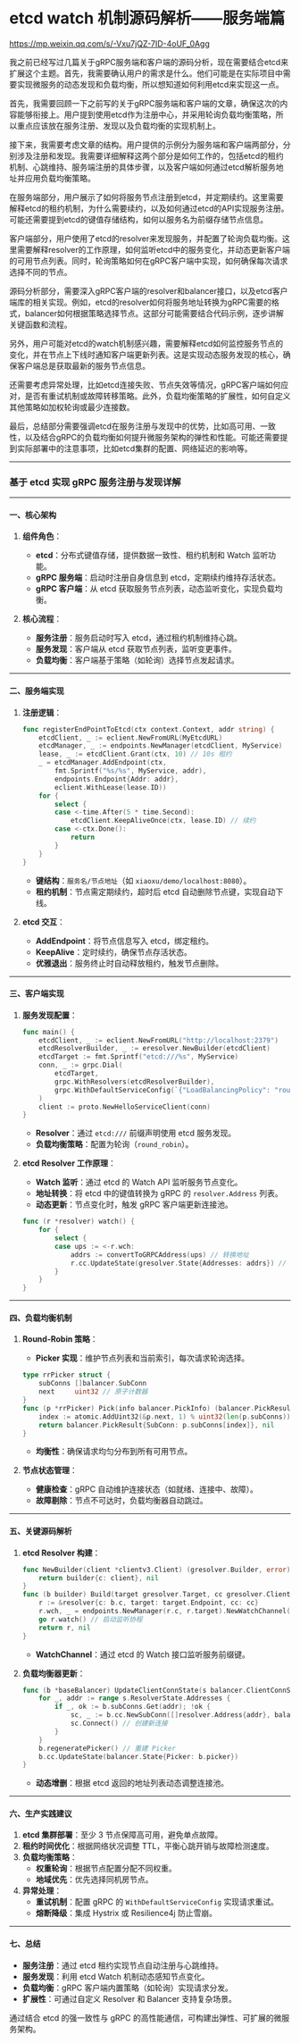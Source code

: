 # etcd watch 机制源码解析——服务端篇

https://mp.weixin.qq.com/s/-Vxu7jQZ-7ID-4oUF_0Agg

我之前已经写过几篇关于gRPC服务端和客户端的源码分析，现在需要结合etcd来扩展这个主题。首先，我需要确认用户的需求是什么。他们可能是在实际项目中需要实现微服务的动态发现和负载均衡，所以想知道如何利用etcd来实现这一点。

首先，我需要回顾一下之前写的关于gRPC服务端和客户端的文章，确保这次的内容能够衔接上。用户提到使用etcd作为注册中心，并采用轮询负载均衡策略，所以重点应该放在服务注册、发现以及负载均衡的实现机制上。

接下来，我需要考虑文章的结构。用户提供的示例分为服务端和客户端两部分，分别涉及注册和发现。我需要详细解释这两个部分是如何工作的，包括etcd的租约机制、心跳维持、服务端注册的具体步骤，以及客户端如何通过etcd解析服务地址并应用负载均衡策略。

在服务端部分，用户展示了如何将服务节点注册到etcd，并定期续约。这里需要解释etcd的租约机制，为什么需要续约，以及如何通过etcd的API实现服务注册。可能还需要提到etcd的键值存储结构，如何以服务名为前缀存储节点信息。

客户端部分，用户使用了etcd的resolver来发现服务，并配置了轮询负载均衡。这里需要解释resolver的工作原理，如何监听etcd中的服务变化，并动态更新客户端的可用节点列表。同时，轮询策略如何在gRPC客户端中实现，如何确保每次请求选择不同的节点。

源码分析部分，需要深入gRPC客户端的resolver和balancer接口，以及etcd客户端库的相关实现。例如，etcd的resolver如何将服务地址转换为gRPC需要的格式，balancer如何根据策略选择节点。这部分可能需要结合代码示例，逐步讲解关键函数和流程。

另外，用户可能对etcd的watch机制感兴趣，需要解释etcd如何监控服务节点的变化，并在节点上下线时通知客户端更新列表。这是实现动态服务发现的核心，确保客户端总是获取最新的服务节点信息。

还需要考虑异常处理，比如etcd连接失败、节点失效等情况，gRPC客户端如何应对，是否有重试机制或故障转移策略。此外，负载均衡策略的扩展性，如何自定义其他策略如加权轮询或最少连接数。

最后，总结部分需要强调etcd在服务注册与发现中的优势，比如高可用、一致性，以及结合gRPC的负载均衡如何提升微服务架构的弹性和性能。可能还需要提到实际部署中的注意事项，比如etcd集群的配置、网络延迟的影响等。

---

### 基于 etcd 实现 gRPC 服务注册与发现详解

---

#### **一、核心架构**

1. **组件角色**：

   - **etcd**：分布式键值存储，提供数据一致性、租约机制和 Watch 监听功能。
   - **gRPC 服务端**：启动时注册自身信息到 etcd，定期续约维持存活状态。
   - **gRPC 客户端**：从 etcd 获取服务节点列表，动态监听变化，实现负载均衡。

2. **核心流程**：
   - **服务注册**：服务启动时写入 etcd，通过租约机制维持心跳。
   - **服务发现**：客户端从 etcd 获取节点列表，监听变更事件。
   - **负载均衡**：客户端基于策略（如轮询）选择节点发起请求。

---

#### **二、服务端实现**

1. **注册逻辑**：

   ```go
   func registerEndPointToEtcd(ctx context.Context, addr string) {
       etcdClient, _ := eclient.NewFromURL(MyEtcdURL)
       etcdManager, _ := endpoints.NewManager(etcdClient, MyService)
       lease, _ := etcdClient.Grant(ctx, 10) // 10s 租约
       _ = etcdManager.AddEndpoint(ctx,
           fmt.Sprintf("%s/%s", MyService, addr),
           endpoints.Endpoint{Addr: addr},
           eclient.WithLease(lease.ID))
       for {
           select {
           case <-time.After(5 * time.Second):
               etcdClient.KeepAliveOnce(ctx, lease.ID) // 续约
           case <-ctx.Done():
               return
           }
       }
   }
   ```

   - **键结构**：`服务名/节点地址`（如 `xiaoxu/demo/localhost:8080`）。
   - **租约机制**：节点需定期续约，超时后 etcd 自动删除节点键，实现自动下线。

2. **etcd 交互**：
   - **AddEndpoint**：将节点信息写入 etcd，绑定租约。
   - **KeepAlive**：定时续约，确保节点存活状态。
   - **优雅退出**：服务终止时自动释放租约，触发节点删除。

---

#### **三、客户端实现**

1. **服务发现配置**：

   ```go
   func main() {
       etcdClient, _ := eclient.NewFromURL("http://localhost:2379")
       etcdResolverBuilder, _ := eresolver.NewBuilder(etcdClient)
       etcdTarget := fmt.Sprintf("etcd:///%s", MyService)
       conn, _ := grpc.Dial(
           etcdTarget,
           grpc.WithResolvers(etcdResolverBuilder),
           grpc.WithDefaultServiceConfig(`{"LoadBalancingPolicy": "round_robin"}`),
       )
       client := proto.NewHelloServiceClient(conn)
   }
   ```

   - **Resolver**：通过 `etcd:///` 前缀声明使用 etcd 服务发现。
   - **负载均衡策略**：配置为轮询（`round_robin`）。

2. **etcd Resolver 工作原理**：

   - **Watch 监听**：通过 etcd 的 Watch API 监听服务节点变化。
   - **地址转换**：将 etcd 中的键值转换为 gRPC 的 `resolver.Address` 列表。
   - **动态更新**：节点变化时，触发 gRPC 客户端更新连接池。

   ```go
   func (r *resolver) watch() {
       for {
           select {
           case ups := <-r.wch:
               addrs := convertToGRPCAddress(ups) // 转换地址
               r.cc.UpdateState(gresolver.State{Addresses: addrs}) // 更新客户端
           }
       }
   }
   ```

---

#### **四、负载均衡机制**

1. **Round-Robin 策略**：

   - **Picker 实现**：维护节点列表和当前索引，每次请求轮询选择。

   ```go
   type rrPicker struct {
       subConns []balancer.SubConn
       next     uint32 // 原子计数器
   }
   func (p *rrPicker) Pick(info balancer.PickInfo) (balancer.PickResult, error) {
       index := atomic.AddUint32(&p.next, 1) % uint32(len(p.subConns))
       return balancer.PickResult{SubConn: p.subConns[index]}, nil
   }
   ```

   - **均衡性**：确保请求均匀分布到所有可用节点。

2. **节点状态管理**：
   - **健康检查**：gRPC 自动维护连接状态（如就绪、连接中、故障）。
   - **故障剔除**：节点不可达时，负载均衡器自动跳过。

---

#### **五、关键源码解析**

1. **etcd Resolver 构建**：

   ```go
   func NewBuilder(client *clientv3.Client) (gresolver.Builder, error) {
       return builder{c: client}, nil
   }
   func (b builder) Build(target gresolver.Target, cc gresolver.ClientConn, opts gresolver.BuildOptions) (gresolver.Resolver, error) {
       r := &resolver{c: b.c, target: target.Endpoint, cc: cc}
       r.wch, _ = endpoints.NewManager(r.c, r.target).NewWatchChannel(r.ctx)
       go r.watch() // 启动监听协程
       return r, nil
   }
   ```

   - **WatchChannel**：通过 etcd 的 Watch 接口监听服务前缀键。

2. **负载均衡器更新**：
   ```go
   func (b *baseBalancer) UpdateClientConnState(s balancer.ClientConnState) error {
       for _, addr := range s.ResolverState.Addresses {
           if _, ok := b.subConns.Get(addr); !ok {
               sc, _ := b.cc.NewSubConn([]resolver.Address{addr}, balancer.NewSubConnOptions{})
               sc.Connect() // 创建新连接
           }
       }
       b.regeneratePicker() // 重建 Picker
       b.cc.UpdateState(balancer.State{Picker: b.picker})
   }
   ```
   - **动态增删**：根据 etcd 返回的地址列表动态调整连接池。

---

#### **六、生产实践建议**

1. **etcd 集群部署**：至少 3 节点保障高可用，避免单点故障。
2. **租约时间优化**：根据网络状况调整 TTL，平衡心跳开销与故障检测速度。
3. **负载均衡策略**：
   - **权重轮询**：根据节点配置分配不同权重。
   - **地域优先**：优先选择同机房节点。
4. **异常处理**：
   - **重试机制**：配置 gRPC 的 `WithDefaultServiceConfig` 实现请求重试。
   - **熔断降级**：集成 Hystrix 或 Resilience4j 防止雪崩。

---

#### **七、总结**

- **服务注册**：通过 etcd 租约实现节点自动注册与心跳维持。
- **服务发现**：利用 etcd Watch 机制动态感知节点变化。
- **负载均衡**：gRPC 客户端内置策略（如轮询）实现请求分发。
- **扩展性**：可通过自定义 Resolver 和 Balancer 支持复杂场景。

通过结合 etcd 的强一致性与 gRPC 的高性能通信，可构建出弹性、可扩展的微服务架构。

